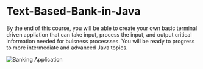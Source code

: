 # Text-Based-Bank-in-Java
By the end of this course, you will be able to create your own basic terminal driven appliation that can take input, process the input, and output critical information needed for buisness processses. You will be ready to progress to more intermediate and advanced Java topics. 

![Banking Application](https://github.com/EslamFouadd/Text-Based-Bank-in-Java/assets/77150715/783445a9-e85c-4ec2-81ac-fd70dfea7b02)
